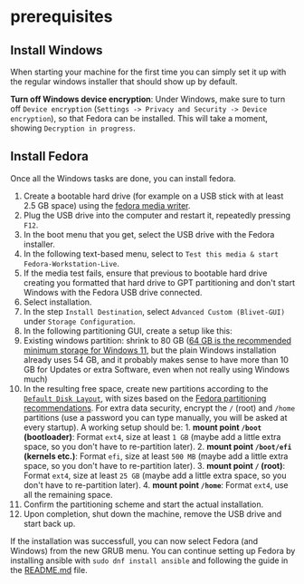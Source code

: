 # prerequisites

## Install Windows

When starting your machine for the first time you can simply set it up with the regular windows installer that should show up by default.

**Turn off Windows device encryption**: Under Windows, make sure to turn off `Device encryption` (`Settings -> Privacy and Security -> Device encryption`), so that Fedora can be installed.
This will take a moment, showing `Decryption in progress`.

## Install Fedora

Once all the Windows tasks are done, you can install fedora.

1. Create a bootable hard drive (for example on a USB stick with at least 2.5 GB space) using the [fedora media writer](https://fedoraproject.org/workstation/download).
2. Plug the USB drive into the computer and restart it, repeatedly pressing `F12`.
3. In the boot menu that you get, select the USB drive with the Fedora installer.
4. In the following text-based menu, select to `Test this media & start Fedora-Workstation-Live`.
5. If the media test fails, ensure that previous to bootable hard drive creating you formatted that hard drive to GPT partitioning and don't start Windows with the Fedora USB drive connected.
6. Select installation.
7. In the step `Install Destination`, select `Advanced Custom (Blivet-GUI)` under `Storage Configuration`.
8. In the following partitioning GUI, create a setup like this:
  1. Existing windows partition: shrink to 80 GB ([64 GB is the recommended minimum storage for Windows 11](https://www.microsoft.com/en-us/windows/windows-11-specifications), but the plain Windows installation already uses 54 GB, and it probably makes sense to have more than 10 GB for Updates or extra Software, even when not really using Windows much)
  2. In the resulting free space, create new partitions according to the [`Default Disk Layout`](https://docs.fedoraproject.org/en-US/workstation-docs/disk-config/#_default_disk_layout), with sizes based on the [Fedora partitioning recommendations](https://docs.fedoraproject.org/en-US/fedora/f36/install-guide/install/Installing_Using_Anaconda/#sect-installation-gui-manual-partitioning-recommended). For extra data security, encrypt the `/` (root) and `/home` partitions (use a password you can type manually, you will be asked at every startup). A working setup should be:
    1. **mount point `/boot` (bootloader)**: Format `ext4`, size at least `1 GB` (maybe add a little extra space, so you don't have to re-partition later).
    2. **mount point `/boot/efi` (kernels etc.)**: Format `efi`, size at least `500 MB` (maybe add a little extra space, so you don't have to re-partition later).
    3. **mount point `/` (root)**: Format `ext4`, size at least `25 GB` (maybe add a little extra space, so you don't have to re-partition later).
    4. **mount point `/home`**: Format `ext4`, use all the remaining space.
9. Confirm the partitioning scheme and start the actual installation.
10. Upon completion, shut down the machine, remove the USB drive and start back up.

If the installation was successfull, you can now select Fedora (and Windows) from the new GRUB menu. 
You can continue setting up Fedora by installing ansible with `sudo dnf install ansible` and following the guide in the [README.md](README.md) file.
